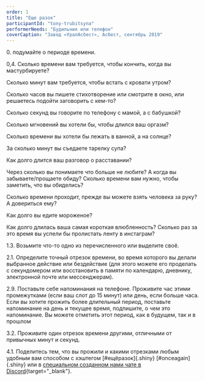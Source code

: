 ```yaml
---
order: 1
title: "Еще разок"
participantId: "tony-trubitsyna"
performerNeeds: "Будильник или телефон"
coverCaption: "Завод «УралАсбест», Асбест, сентябрь 2019"
---
```


0\. подумайте о периоде времени.

0,4. Сколько времени вам требуется, чтобы кончить, когда вы мастурбируете?

Сколько минут вам требуется, чтобы встать с кровати утром?

Сколько часов вы пишете стихотворение или смотрите в окно, или решаетесь подойти заговорить с кем-то?

Сколько секунд вы говорите по телефону с мамой, а с бабушкой?

Сколько мгновений вы хотели бы, чтобы длился ваш оргазм?

Сколько времени вы хотели бы лежать в ванной, а на солнце?

За сколько минут вы съедаете тарелку супа?

Как долго длится ваш разговор о расставании?

Через сколько вы понимаете что больше не любите? А когда вы забываете/прощаете обиду?
Сколько времени вам нужно, чтобы заметить, что вы обиделись?

Сколько времени проходит, прежде вы можете взять человека за руку? А довериться ему?

Как долго вы едите мороженое?

Как долго длилась ваша самая короткая влюбленность? Сколько раз за это время вы успели бы пролистать ленту в инстаграм?

1.3. Возьмите что-то одно из перечисленного или выделите своё.

2.1. Определите точный отрезок времени, во время которого вы делали выбранное действие или бездействие (для этого можете его проделать с секундомером или восстановить в памяти по календарю, дневнику, электронной почте или мессенджерам).

2.9. Поставьте себе напоминания на телефоне. Проживите час этими промежутками (если ваш слот до 15 минут) или день, если больше часа. Если вы хотите прожить более длительный период, поставьте напоминание на день и текущее время, подпишите, о чем это напоминание. Вы можете отметить этот период, как в будущем, так и в прошлом

3.2. Проживите один отрезок времени другими, отличными от привычных минут и секунд.

4.1. Поделитесь тем, что вы прожили и какими отрезками любым удобным вам способом с хэштегом [#ещёразок]{.shiny} [#onceagain]{.shiny} или в [специальном созданном нами чате в Discord](https://discord.gg/7EBvdw2){target="_blank"}.
